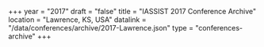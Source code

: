 +++
year = "2017"
draft = "false"
title = "IASSIST 2017 Conference Archive"
location = "Lawrence, KS, USA"
datalink = "/data/conferences/archive/2017-Lawrence.json"
type = "conferences-archive"
+++
